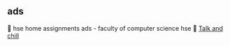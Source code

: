 ## ads
:pencil: hse home assignments ads - faculty of computer science hse 
:space_invader: [Talk and chill](https://t.me/VanykaOrlov)



